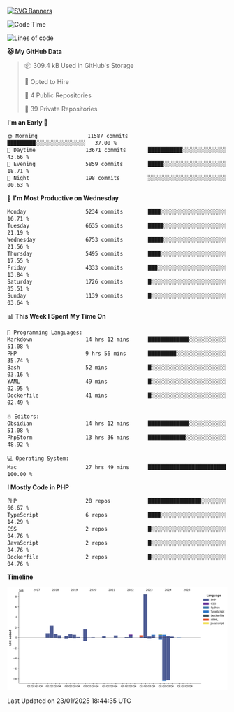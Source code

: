 [![SVG Banners](https://svg-banners.vercel.app/api?type=glitch&text1=Gere_Lajos%F0%9F%92%BB&width=800&height=400)](https://github.com/Akshay090/svg-banners)

<!--START_SECTION:waka-->
![Code Time](http://img.shields.io/badge/Code%20Time-2%2C113%20hrs%2013%20mins-blue)

![Lines of code](https://img.shields.io/badge/From%20Hello%20World%20I%27ve%20Written-20.3%20million%20lines%20of%20code-blue)

**🐱 My GitHub Data** 

> 📦 309.4 kB Used in GitHub's Storage 
 > 
> 💼 Opted to Hire
 > 
> 📜 4 Public Repositories 
 > 
> 🔑 39 Private Repositories 
 > 
**I'm an Early 🐤** 

```text
🌞 Morning                11587 commits       █████████░░░░░░░░░░░░░░░░   37.00 % 
🌆 Daytime                13671 commits       ███████████░░░░░░░░░░░░░░   43.66 % 
🌃 Evening                5859 commits        █████░░░░░░░░░░░░░░░░░░░░   18.71 % 
🌙 Night                  198 commits         ░░░░░░░░░░░░░░░░░░░░░░░░░   00.63 % 
```
📅 **I'm Most Productive on Wednesday** 

```text
Monday                   5234 commits        ████░░░░░░░░░░░░░░░░░░░░░   16.71 % 
Tuesday                  6635 commits        █████░░░░░░░░░░░░░░░░░░░░   21.19 % 
Wednesday                6753 commits        █████░░░░░░░░░░░░░░░░░░░░   21.56 % 
Thursday                 5495 commits        ████░░░░░░░░░░░░░░░░░░░░░   17.55 % 
Friday                   4333 commits        ███░░░░░░░░░░░░░░░░░░░░░░   13.84 % 
Saturday                 1726 commits        █░░░░░░░░░░░░░░░░░░░░░░░░   05.51 % 
Sunday                   1139 commits        █░░░░░░░░░░░░░░░░░░░░░░░░   03.64 % 
```


📊 **This Week I Spent My Time On** 

```text
💬 Programming Languages: 
Markdown                 14 hrs 12 mins      █████████████░░░░░░░░░░░░   51.08 % 
PHP                      9 hrs 56 mins       █████████░░░░░░░░░░░░░░░░   35.74 % 
Bash                     52 mins             █░░░░░░░░░░░░░░░░░░░░░░░░   03.16 % 
YAML                     49 mins             █░░░░░░░░░░░░░░░░░░░░░░░░   02.95 % 
Dockerfile               41 mins             █░░░░░░░░░░░░░░░░░░░░░░░░   02.49 % 

🔥 Editors: 
Obsidian                 14 hrs 12 mins      █████████████░░░░░░░░░░░░   51.08 % 
PhpStorm                 13 hrs 36 mins      ████████████░░░░░░░░░░░░░   48.92 % 

💻 Operating System: 
Mac                      27 hrs 49 mins      █████████████████████████   100.00 % 
```

**I Mostly Code in PHP** 

```text
PHP                      28 repos            █████████████████░░░░░░░░   66.67 % 
TypeScript               6 repos             ████░░░░░░░░░░░░░░░░░░░░░   14.29 % 
CSS                      2 repos             █░░░░░░░░░░░░░░░░░░░░░░░░   04.76 % 
JavaScript               2 repos             █░░░░░░░░░░░░░░░░░░░░░░░░   04.76 % 
Dockerfile               2 repos             █░░░░░░░░░░░░░░░░░░░░░░░░   04.76 % 
```



**Timeline**

![Lines of Code chart](https://raw.githubusercontent.com/gere-lajos/gere-lajos/main/assets/bar_graph.png)


 Last Updated on 23/01/2025 18:44:35 UTC
<!--END_SECTION:waka-->
